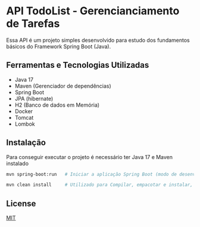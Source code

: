 # API TodoList - Gerencianciamento de Tarefas

Essa API é um projeto simples desenvolvido para estudo dos fundamentos básicos do Framework Spring Boot (Java). 

## Ferramentas e Tecnologias Utilizadas
* Java 17
* Maven (Gerenciador de dependências)
* Spring Boot
* JPA (hibernate)
* H2 (Banco de dados em Memória)
* Docker
* Tomcat
* Lombok


## Instalação

Para conseguir executar o projeto é necessário ter Java 17 e Maven instalado

```bash
mvn spring-boot:run   # Iniciar a aplicação Spring Boot (modo de desenvolvimento)

mvn clean install     # Utilizado para Compilar, empacotar e instalar, permitindo implantação em produção
```

## License

[MIT](https://choosealicense.com/licenses/mit/)
